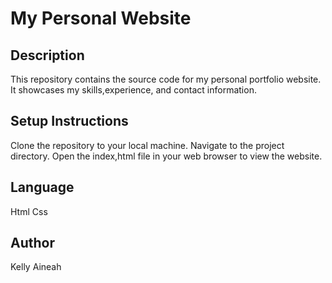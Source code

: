 # My Personal Website

## Description 
This repository contains the source code for my personal portfolio website.
It showcases my skills,experience, and contact information.
## Setup Instructions
Clone the repository to your local machine.
Navigate to the project directory.
Open the index,html file in your web browser to view the website.
## Language
Html
Css

## Author 
Kelly Aineah